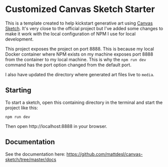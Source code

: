 # Customized Canvas Sketch Starter

This is a template created to help kickstart generative art using [Canvas Sketch](https://github.com/mattdesl/canvas-sketch/). It's very close to the official project but I've added some changes to make it work with the local configuration of NPM I use for local development.

This project exposes the project on port 8888. This is because my local Docker container where NPM exists on my machine exposes port 8888 from the container to my local machine. This is why the `npm run dev` command has the port option changed from the default port.

I also have updated the directory where generated art files live to `media`.


## Starting

To start a sketch, open this containing directory in the terminal and start the project like this:

```
npm run dev
```

Then open http://localhost:8888 in your browser.


## Documentation

See the documentation here: https://github.com/mattdesl/canvas-sketch/tree/master/docs
